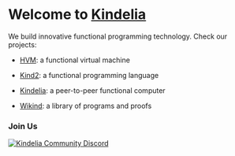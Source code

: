# Welcome to [Kindelia](http://kindelia.org/)

We build innovative functional programming technology. Check our projects:

- [HVM](https://github.com/kindelia/hvm): a functional virtual machine

- [Kind2](https://github.com/kindelia/kind2): a functional programming language

- [Kindelia](https://github.com/kindelia/kindelia): a peer-to-peer functional computer

- [Wikind](https://github.com/kindelia/wikind): a library of programs and proofs

### Join Us

[![Kindelia Community Discord](https://img.shields.io/discord/912426566838013994.svg?label=Discord&logo=Discord&colorB=7289da&style=for-the-badge)](https://discord.gg/Kindelia)
